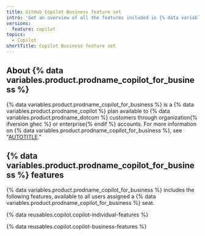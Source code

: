```yaml
---
title: GitHub Copilot Business feature set
intro: 'Get an overview of all the features included in {% data variables.product.prodname_copilot_for_business %}.'
versions:
  feature: copilot
topics:
  - Copilot
shortTitle: Copilot Business feature set
---
```


## About {% data variables.product.prodname_copilot_for_business %}

{% data variables.product.prodname_copilot_for_business %} is a {% data variables.product.prodname_copilot %} plan available to {% data variables.product.prodname_dotcom %} customers through organization{% ifversion ghec %} or enterprise{% endif %} accounts. For more information on {% data variables.product.prodname_copilot_for_business %}, see "[AUTOTITLE](/copilot/copilot-business/about-github-copilot-business)."

## {% data variables.product.prodname_copilot_for_business %} features

{% data variables.product.prodname_copilot_for_business %} includes the following features, available to all users assigned a {% data variables.product.prodname_copilot_for_business %} seat.

{% data reusables.copilot.copilot-individual-features %}

{% data reusables.copilot.copilot-business-features %}
